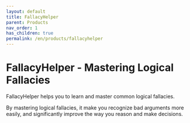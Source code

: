 ```yaml
---
layout: default
title: FallacyHelper
parent: Products
nav_order: 1
has_children: true
permalink: /en/products/fallacyhelper
---
```


# FallacyHelper - Mastering Logical Fallacies

FallacyHelper helps you to learn and master common logical fallacies. 

By mastering logical fallacies, it make you recognize bad arguments more easily, and significantly improve the way you reason and make decisions.